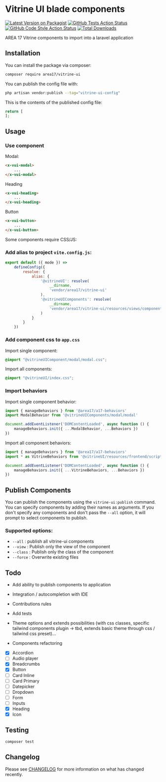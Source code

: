 # Vitrine UI blade components

[![Latest Version on Packagist](https://img.shields.io/packagist/v/area17/vitrine-ui.svg?style=flat-square)](https://packagist.org/packages/area17/vitrine-ui)
[![GitHub Tests Action Status](https://img.shields.io/github/actions/workflow/status/area17/vitrine-ui/run-tests.yml?branch=main&label=tests&style=flat-square)](https://github.com/area17/vitrine-ui/actions?query=workflow%3Arun-tests+branch%3Amain)
[![GitHub Code Style Action Status](https://img.shields.io/github/actions/workflow/status/area17/vitrine-ui/fix-php-code-style-issues.yml?branch=main&label=code%20style&style=flat-square)](https://github.com/area17/vitrine-ui/actions?query=workflow%3A"Fix+PHP+code+style+issues"+branch%3Amain)
[![Total Downloads](https://img.shields.io/packagist/dt/area17/vitrine-ui.svg?style=flat-square)](https://packagist.org/packages/area17/vitrine-ui)

AREA 17 Vitrine components to import into a laravel application

## Installation

You can install the package via composer:

```bash
composer require area17/vitrine-ui
```

You can publish the config file with:

```bash
php artisan vendor:publish --tag="vitrine-ui-config"
```

This is the contents of the published config file:

```php
return [
];
```

## Usage

### Use component

Modal:

```html
<x-vui-modal>
    ...
</x-vui-modal>
```

Heading

```html
<x-vui-heading>
    ...
</x-vui-heading>
```

Button

```html
<x-vui-button>
    ...
</x-vui-button>
```

Some components require CSS/JS:

### Add alias to project `vite.config.js`:

```js
export default ({ mode }) =>
    defineConfig({
        resolve: {
            alias: {
                '@vitrineUI': resolve(
                    __dirname,
                    'vendor/area17/vitrine-ui'
                ),
                '@vitrineUIComponents': resolve(
                    __dirname,
                    'vendor/area17/vitrine-ui/resources/views/components/'
                )
            }
        }
    })
```

### Add component css to `app.css`

Import single component:

```css
@import "@vitrineUIComponent/modal/modal.css";
```

Import all components:

```css
@import "@vitrineUI/index.css";
```

### Import behaviors

Import single component behavior:

```js
import { manageBehaviors } from '@area17/a17-behaviors'
import ModalBehavior from '@vitrineUIComponents/modal/modal'

document.addEventListener('DOMContentLoaded', async function () {
    manageBehaviors.init({ ...ModalBehavior, ...Behaviors })
})
```

Import all component behaviors:

```js
import { manageBehaviors } from '@area17/a17-behaviors'
import * as VitrineBehaviors from '@vitrineUI/resources/frontend/scripts/behaviors'

document.addEventListener('DOMContentLoaded', async function () {
    manageBehaviors.init({ ...VitrineBehaviors, ...Behaviors })
})
```

## Publish Components

You can publish the components using the `vitrine-ui:publish` command. You can specify components by adding their names as arguments. If you don't specify any components and don't pass the `--all` option, it will prompt to select components to publish.

### Supported options:

- `--all` : publish all vitrine-ui components
- `--view` : Publish only the view of the component
- `--class` : Publish only the class of the component
- `--force` : Overwrite existing files

## Todo

- Add ability to publish components to application
- Integration / autocompletion with IDE
- Contributions rules
- Add tests
- Theme options and extends possibilities (with css classes, specific tailwind components plugin -> tbd, extends basic theme through css / tailwind css preset)... 

- Components refactoring
- [x] Accordion
- [ ] Audio player
- [x] Breadcrumbs
- [x] Button
- [ ] Card Inline
- [ ] Card Primary
- [ ] Datepicker
- [ ] Dropdown
- [ ] Form
- [ ] Inputs
- [x] Heading
- [x] Icon

## Testing

```bash
composer test
```

## Changelog

Please see [CHANGELOG](CHANGELOG.md) for more information on what has changed recently.
